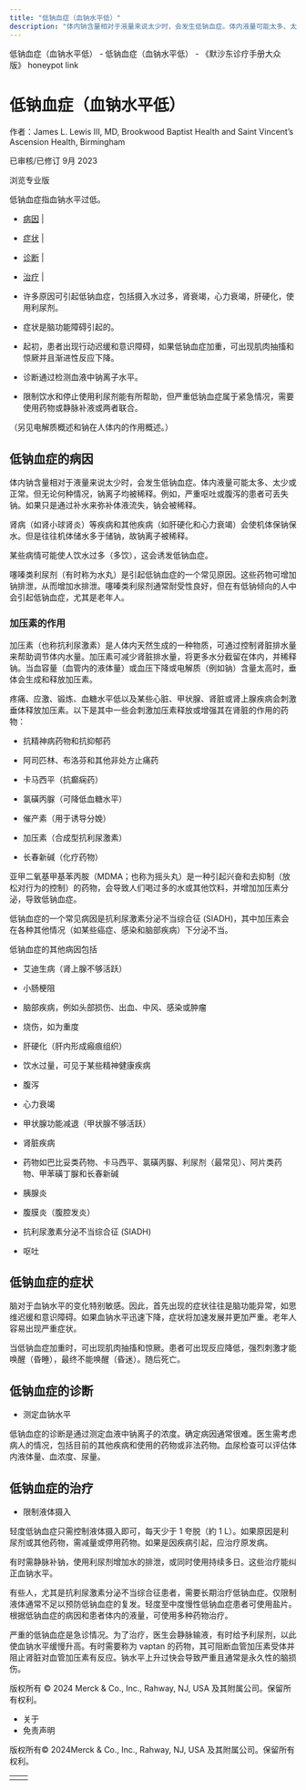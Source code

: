 ```yaml
---
title: "低钠血症（血钠水平低）"
description: "体内钠含量相对于液量来说太少时，会发生低钠血症。体内液量可能太多、太少或正常。但无论何种情况，钠离子均被稀释。例如，严重呕吐或腹泻的患者可丢失钠。如果只是通过补水来弥补体液流失，钠会被稀释。"
---
```


﻿低钠血症（血钠水平低） \- 低钠血症（血钠水平低） \- 《默沙东诊疗手册大众版》 honeypot link

# 低钠血症（血钠水平低）

作者：James L. Lewis III, MD, Brookwood Baptist Health and Saint Vincent’s Ascension
Health, Birmingham

已审核/已修订 9月 2023

浏览专业版

低钠血症指血钠水平过低。

- [病因](#病因_v8897371_zh) \|
- [症状](#症状_v8897414_zh) \|
- [诊断](#诊断_v8897418_zh) \|
- [治疗](#治疗_v28394697_zh) \|

- 许多原因可引起低钠血症，包括摄入水过多，肾衰竭，心力衰竭，肝硬化，使用利尿剂。

- 症状是脑功能障碍引起的。

- 起初，患者出现行动迟缓和意识障碍，如果低钠血症加重，可出现肌肉抽搐和惊厥并且渐进性反应下降。

- 诊断通过检测血液中钠离子水平。

- 限制饮水和停止使用利尿剂能有所帮助，但严重低钠血症属于紧急情况，需要使用药物或静脉补液或两者联合。


（另见电解质概述和钠在人体内的作用概述。）

## 低钠血症的病因

体内钠含量相对于液量来说太少时，会发生低钠血症。体内液量可能太多、太少或正常。但无论何种情况，钠离子均被稀释。例如，严重呕吐或腹泻的患者可丢失钠。如果只是通过补水来弥补体液流失，钠会被稀释。

肾病（如肾小球肾炎）等疾病和其他疾病（如肝硬化和心力衰竭）会使机体保钠保水。但是往往机体储水多于储钠，故钠离子被稀释。

某些病情可能使人饮水过多（多饮），这会诱发低钠血症。

噻嗪类利尿剂（有时称为水丸）是引起低钠血症的一个常见原因。这些药物可增加钠排泄，从而增加水排泄。噻嗪类利尿剂通常耐受性良好，但在有低钠倾向的人中会引起低钠血症，尤其是老年人。

### 加压素的作用

加压素（也称抗利尿激素）是人体内天然生成的一种物质，可通过控制肾脏排水量来帮助调节体内水量。加压素可减少肾脏排水量，将更多水分截留在体内，并稀释钠。当血容量（血管内的液体量）或血压下降或电解质（例如钠）含量太高时，垂体会生成和释放加压素。

疼痛、应激、锻炼、血糖水平低以及某些心脏、甲状腺、肾脏或肾上腺疾病会刺激垂体释放加压素。以下是其中一些会刺激加压素释放或增强其在肾脏的作用的药物：

- 抗精神病药物和抗抑郁药

- 阿司匹林、布洛芬和其他非处方止痛药

- 卡马西平（抗癫痫药）

- 氯磺丙脲（可降低血糖水平）

- 催产素（用于诱导分娩）

- 加压素（合成型抗利尿激素）

- 长春新碱（化疗药物）


亚甲二氧基甲基苯丙胺（MDMA；也称为摇头丸）是一种引起兴奋和去抑制（放松对行为的控制）的药物，会导致人们喝过多的水或其他饮料，并增加加压素分泌，导致低钠血症。

低钠血症的一个常见病因是抗利尿激素分泌不当综合征 (SIADH)，其中加压素会在各种其他情况（如某些癌症、感染和脑部疾病）下分泌不当。

低钠血症的其他病因包括

- 艾迪生病（肾上腺不够活跃）

- 小肠梗阻

- 脑部疾病，例如头部损伤、出血、中风、感染或肿瘤

- 烧伤，如为重度

- 肝硬化（肝内形成瘢痕组织）

- 饮水过量，可见于某些精神健康疾病

- 腹泻

- 心力衰竭

- 甲状腺功能减退（甲状腺不够活跃）

- 肾脏疾病

- 药物如巴比妥类药物、卡马西平、氯磺丙脲、利尿剂（最常见）、阿片类药物、甲苯磺丁脲和长春新碱

- 胰腺炎

- 腹膜炎（腹腔发炎）

- 抗利尿激素分泌不当综合征 (SIADH)

- 呕吐


## 低钠血症的症状

脑对于血钠水平的变化特别敏感。因此，首先出现的症状往往是脑功能异常，如思维迟缓和意识障碍。如果血钠水平迅速下降，症状将加速发展并更加严重。老年人容易出现严重症状。

当低钠血症加重时，可出现肌肉抽搐和惊厥。患者可出现反应降低，强烈刺激才能唤醒（昏睡），最终不能唤醒（昏迷）。随后死亡。

## 低钠血症的诊断

- 测定血钠水平


低钠血症的诊断是通过测定血液中钠离子的浓度。确定病因通常很难。医生需考虑病人的情况，包括目前的其他疾病和使用的药物或非法药物。血尿检查可以评估体内液体量、血浓度、尿量。

## 低钠血症的治疗

- 限制液体摄入


轻度低钠血症只需控制液体摄入即可，每天少于 1 夸脱（約 1 L）。如果原因是利尿剂或其他药物，需减量或停用药物。如果是因疾病引起，应治疗原发病。

有时需静脉补钠，使用利尿剂增加水的排泄，或同时使用持续多日。这些治疗能纠正血钠水平。

有些人，尤其是抗利尿激素分泌不当综合征患者，需要长期治疗低钠血症。仅限制液体通常不足以预防低钠血症的复发。轻度至中度慢性低钠血症患者可使用盐片。根据低钠血症的病因和患者体内的液量，可使用多种药物治疗。

严重的低钠血症是急诊情况。为了治疗，医生会静脉输液，有时给予利尿剂，以此使血钠水平缓慢升高。有时需要称为 vaptan 的药物，其可阻断血管加压素受体并阻止肾脏对血管加压素有反应。钠水平上升过快会导致严重且通常是永久性的脑损伤。



版权所有 © 2024
Merck & Co., Inc., Rahway, NJ, USA 及其附属公司。保留所有权利。

- 关于
- 免责声明

版权所有© 2024Merck & Co., Inc., Rahway, NJ, USA 及其附属公司。保留所有权利。

|     |     |
| --- | --- |
|  |  |